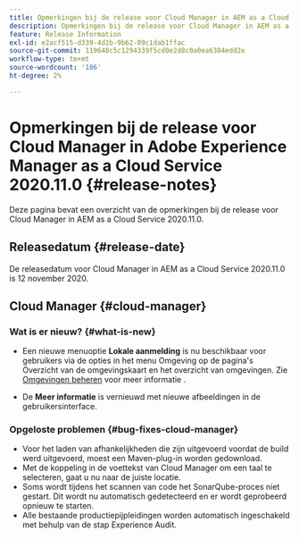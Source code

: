 ```yaml
---
title: Opmerkingen bij de release voor Cloud Manager in AEM as a Cloud Service versie 2020.11.0
description: Opmerkingen bij de release voor Cloud Manager in AEM as a Cloud Service versie 2020.11.0
feature: Release Information
exl-id: e2acf515-d339-4d2b-9b62-09c1dab1ffac
source-git-commit: 119648c5c1294339f5cd0e2d8c0a0ea6304edd2e
workflow-type: tm+mt
source-wordcount: '186'
ht-degree: 2%

---
```


# Opmerkingen bij de release voor Cloud Manager in Adobe Experience Manager as a Cloud Service 2020.11.0 {#release-notes}

Deze pagina bevat een overzicht van de opmerkingen bij de release voor Cloud Manager in AEM as a Cloud Service 2020.11.0.

## Releasedatum {#release-date}

De releasedatum voor Cloud Manager in AEM as a Cloud Service 2020.11.0 is 12 november 2020.

## Cloud Manager {#cloud-manager}

### Wat is er nieuw? {#what-is-new}

* Een nieuwe menuoptie **Lokale aanmelding** is nu beschikbaar voor gebruikers via de opties in het menu Omgeving op de pagina&#39;s Overzicht van de omgevingskaart en het overzicht van omgevingen.
Zie [Omgevingen beheren](/help/implementing/cloud-manager/manage-environments.md#login-locally) voor meer informatie .

* De **Meer informatie** is vernieuwd met nieuwe afbeeldingen in de gebruikersinterface.

### Opgeloste problemen {#bug-fixes-cloud-manager}

* Voor het laden van afhankelijkheden die zijn uitgevoerd voordat de build werd uitgevoerd, moest een Maven-plug-in worden gedownload.
* Met de koppeling in de voettekst van Cloud Manager om een taal te selecteren, gaat u nu naar de juiste locatie.
* Soms wordt tijdens het scannen van code het SonarQube-proces niet gestart. Dit wordt nu automatisch gedetecteerd en er wordt geprobeerd opnieuw te starten.
* Alle bestaande productiepijpleidingen worden automatisch ingeschakeld met behulp van de stap Experience Audit.
